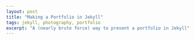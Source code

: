 ```yaml
---
layout: post
title: "Making a Portfolio in Jekyll"
tags: jekyll, photography, portfolio
excerpt: "A (nearly brute force) way to present a portfolio in Jekyll"
---
```

